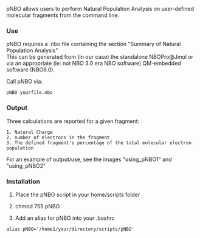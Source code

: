 pNBO allows users to perform Natural Population Analysis on user-defined molecular fragments from the command line.  

### Use ###
pNBO requires a .nbo file containing the section "Summary of Natural Population Analysis"  
This can be generated from (in our case) the standalone NBOPro@Jmol or via an appropriate (ie: not NBO 3.0 era NBO software) QM-embedded software (NBO6.0).  

Call pNBO via:   
```
pNBO yourfile.nbo
```

### Output ###
Three calculations are reported for a given fragment:  
```
1. Natural Charge
2. number of electrons in the fragment
3. The defined fragment's percentage of the total molecular electron population  
```

For an example of output/use, see the images "using_pNBO1" and "using_pNBO2"  

### Installation ###
1. Place the pNBO script in your home/scripts folder

2. chmod 755 pNBO

3. Add an alias for pNBO into your .bashrc
```
alias pNBO='/home1/your/directory/scripts/pNBO'
```
